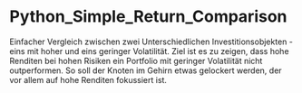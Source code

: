 # Python_Simple_Return_Comparison
Einfacher Vergleich zwischen zwei Unterschiedlichen Investitionsobjekten - eins mit hoher und eins geringer Volatilität. Ziel ist es zu zeigen, dass hohe Renditen bei hohen Risiken ein Portfolio mit geringer Volatilität nicht outperformen. So soll der Knoten im Gehirn etwas gelockert werden, der vor allem auf hohe Renditen fokussiert ist.
